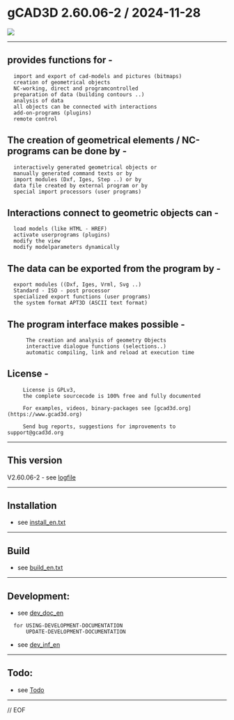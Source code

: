 # gCAD3D   2.60.06-2 / 2024-11-28

![](https://www.gcad3d.org/Renault2.png)



---
## provides functions for -
>
      import and export of cad-models and pictures (bitmaps)  
      creation of geometrical objects  
      NC-working, direct and programcontrolled  
      preparation of data (building contours ..)  
      analysis of data  
      all objects can be connected with interactions  
      add-on-programs (plugins)  
      remote control  
>
  
  
## The creation of geometrical elements / NC-programs can be done by -  
>
      interactively generated geometrical objects or  
      manually generated command texts or by  
      import modules (Dxf, Iges, Step ..) or by  
      data file created by external program or by  
      special import processors (user programs)  
>
  
  
## Interactions connect to geometric objects can -  
>
      load models (like HTML - HREF)  
      activate userprograms (plugins)  
      modify the view  
      modify modelparameters dynamically  
>
  
  
## The data can be exported from the program by -  
>
      export modules ((Dxf, Iges, Vrml, Svg ..)  
      Standard - ISO - post processor  
      specialized export functions (user programs)  
      the system format APT3D (ASCII text format)  
>
  
  
## The program interface makes possible -
~~~
      The creation and analysis of geometry Objects
      interactive dialogue functions (selections..)
      automatic compiling, link and reload at execution time

~~~
## License -
~~~
     License is GPLv3,
     the complete sourcecode is 100% free and fully documented

     For examples, videos, binary-packages see [gcad3d.org](https://www.gcad3d.org)

     Send bug reports, suggestions for improvements to support@gcad3d.org

~~~
---
## This version

  V2.60.06-2 - see [logfile](https://www.gcad3d.org/gCAD3D_log.txt)

---
## Installation

 - see [install_en.txt](https://www.gcad3d.org/doc/install_en.txt)

---
## Build

 - see [build_en.txt](https://www.gcad3d.org/doc/build_en.txt)

---
## Development:

 - see [dev_doc_en](https://www.gcad3d.org/doc/html/dev_doc_en.htm)

~~~
  for USING-DEVELOPMENT-DOCUMENTATION  
      UPDATE-DEVELOPMENT-DOCUMENTATION
~~~
 - see [dev_inf_en](https://www.gcad3d.org/doc/html/dev_inf_en.htm)

---
## Todo:

 - see [Todo](https://www.gcad3d.org/doc/TODO/Todo_en.txt)

---
// EOF
